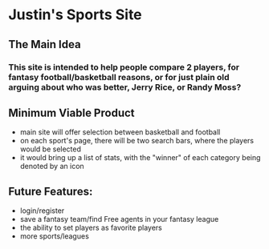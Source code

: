 # Justin's Sports Site
## The Main Idea
### This site is intended to help people compare 2 players, for fantasy football/basketball reasons, or for just plain old arguing about who was better, Jerry Rice, or Randy Moss?

## Minimum Viable Product
* main site will offer selection between basketball and football
* on each sport's page, there will be two search bars, where the players would be selected
* it would bring up a list of stats, with the "winner" of each category being denoted by an icon

## Future Features:
* login/register
* save a fantasy team/find Free agents in your fantasy league
* the ability to set players as favorite players
* more sports/leagues
